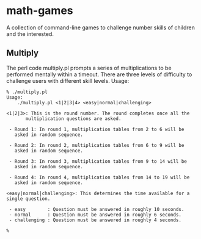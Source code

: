 # math-games
A collection of command-line games to challenge number skills of children and the interested.

## Multiply
The perl code multiply.pl prompts a series of multiplications to be performed mentally within a timeout. There are three levels of difficulty to challenge users with different skill levels. Usage:

```xterm
% ./multiply.pl
Usage:
    ./multiply.pl <1|2|3|4> <easy|normal|challenging>

<1|2|3>: This is the round number. The round completes once all the
       multiplication questions are asked.

 - Round 1: In round 1, multiplication tables from 2 to 6 will be
   asked in random sequence.

 - Round 2: In round 2, multiplication tables from 6 to 9 will be
   asked in random sequence.

 - Round 3: In round 3, multiplication tables from 9 to 14 will be
   asked in random sequence.

 - Round 4: In round 4, multiplication tables from 14 to 19 will be
   asked in random sequence.

<easy|normal|challenging>: This determines the time available for a
single question.

 - easy        : Question must be answered in roughly 10 seconds.
 - normal      : Question must be answered in roughly 6 seconds.
 - challenging : Question must be answered in roughly 4 seconds.

%
```

